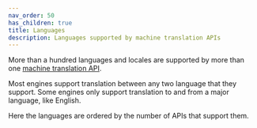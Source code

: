 ```yaml
---
nav_order: 50
has_children: true
title: Languages
description: Languages supported by machine translation APIs
---
```


More than a hundred languages and locales are supported by more than one [machine translation API](/apis/apis.md).

Most engines support translation between any two language that they support.
Some engines only support translation to and from a major language, like English.

Here the languages are ordered by the number of APIs that support them.
